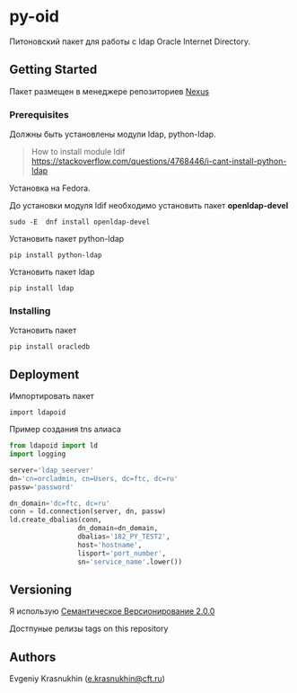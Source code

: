 # py-oid

Питоновский пакет для работы с  ldap Oracle Internet Directory. 

## Getting Started
Пакет размещен в менеджере репозиториев [Nexus](https://bs-nexus.ftc.ru/)  

### Prerequisites

Должны быть установлены модули ldap, python-ldap.

> How to install module ldif https://stackoverflow.com/questions/4768446/i-cant-install-python-ldap

Установка на Fedora.

До установки модуля ldif необходимо установить пакет **openldap-devel** 
~~~
sudo -E  dnf install openldap-devel
~~~

Установить пакет python-ldap

~~~
pip install python-ldap
~~~

Установить пакет ldap

~~~
pip install ldap
~~~

### Installing
Установить пакет
~~~
pip install oracledb
~~~

## Deployment
Импортировать пакет
~~~
import ldapoid
~~~
Пример создания tns алиаса
```python
from ldapoid import ld
import logging

server='ldap_seerver'
dn='cn=orcladmin, cn=Users, dc=ftc, dc=ru'
passw='password'

dn_domain='dc=ftc, dc=ru'
conn = ld.connection(server, dn, passw)
ld.create_dbalias(conn, 
                 dn_domain=dn_domain, 
                 dbalias='182_PY_TEST2',
                 host='hostname', 
                 lisport='port_number', 
                 sn='service_name'.lower())
```

## Versioning

Я использую [Семантическое Версионирование 2.0.0](https://semver.org/lang/ru/)

Достпуные релизы tags on this repository

## Authors

Evgeniy Krasnukhin (e.krasnukhin@cft.ru)